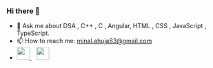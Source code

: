 ### Hi there 👋
<!-- 
**imminal35/imminal35** is a ✨ _special_ ✨ repository because its `README.md` (this file) appears on your GitHub profile.

Here are some ideas to get you started: -->
<!-- 
- 🔭 I’m currently working on ...
- 🌱 I’m currently learning ... -->
<!-- - 👯 I’m looking to collaborate on  -->
<!-- - 🤔 I’m looking for help with  -->
- 💬 Ask me about DSA , C++ , C , Angular, HTML , CSS , JavaScript , TypeScript.
- 📫 How to reach me: minal.ahuja83@gmail.com 
- 
  <a href="https://www.linkedin.com/in/imminal35">
    <img width="30px" src="https://www.vectorlogo.zone/logos/linkedin/linkedin-icon.svg" />
  </a>&ensp;
  <a href="https://www.instagram.com/imminal35">
    <img width="30px" src="https://www.vectorlogo.zone/logos/instagram/instagram-icon.svg" />
  </a>
<!-- - 😄 Pronouns: 
- ⚡ Fun fact:  -->
